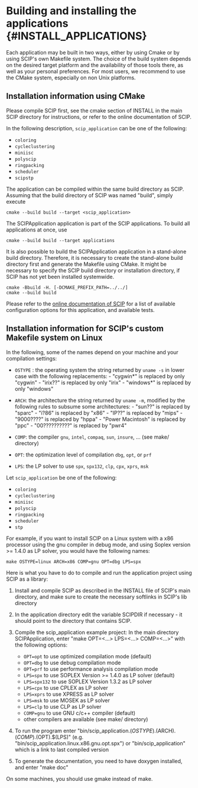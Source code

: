 Building and installing the applications                       {#INSTALL_APPLICATIONS}
========================================

Each application may be built in two ways, either by using Cmake
or by using SCIP's own Makefile system. The choice of the
build system depends on the desired target platform and the availability
of those tools there, as well as your personal preferences.
For most users, we recommend to use the CMake system, especially on
non Unix platforms.


Installation information using CMake
------------------------------------

Please compile SCIP first,
see the cmake section of INSTALL in the main SCIP directory for instructions,
or refer to the online documentation of SCIP.

In the following description, `scip_application` can be one of the following:
- `coloring`
- `cycleclustering`
- `miniisc`
- `polyscip`
- `ringpacking`
- `scheduler`
- `scipstp`

The application can be compiled within the same build directory
as SCIP. Assuming that the build directory of SCIP was named "build",
simply execute

```
cmake --build build --target <scip_application>
```

The SCIPApplication application is part of the SCIP applications. To build all
applications at once, use

```
cmake --build build --target applications
```

It is also possible to build the SCIPApplication application in a stand-alone
build directory. Therefore, it is necessary to create the
stand-alone build directory first and generate the Makefile using
CMake. It might be necessary to specify the SCIP build directory
or installation directory, if SCIP has not yet been installed systemwide.

```
cmake -Bbuild -H. [-DCMAKE_PREFIX_PATH=../../]
cmake --build build
```

Please refer to the [online documentation of SCIP](http://scip.zib.de/doc/html/CMAKE.php)
for a list of available
configuration options for this application, and available tests.



Installation information for SCIP's custom Makefile system on Linux
-------------------------------------------------------------------

In the following, some of the names depend on your machine and your
compilation settings:

- `OSTYPE` : the operating system
             the string returned by `uname -s` in lower case with the following
             replacements:
             - "cygwin*" is replaced by only "cygwin"
             - "irix??" is replaced by only "irix"
             - "windows*" is replaced by only "windows"

- `ARCH`:   the architecture
             the string returned by `uname -m`, modified by the following
             rules to subsume some architectures:
              - "sun??" is replaced by "sparc"
              - "i?86" is replaced by "x86"
              - "IP??" is replaced by "mips"
              - "9000????" is replaced by "hppa"
              - "Power Macintosh" is replaced by "ppc"
              - "00??????????" is replaced by "pwr4"

- `COMP`:   the compiler
             `gnu`, `intel`, `compaq`, `sun`, `insure`, ... (see make/ directory)

- `OPT`:    the optimization level of compilation
             `dbg`, `opt`, or `prf`

- `LPS`:    the LP solver to use
             `spx`, `spx132`, `clp`, `cpx`, `xprs`, `msk`

Let `scip_application` be one of the following:
- `coloring`
- `cycleclustering`
- `miniisc`
- `polyscip`
- `ringpacking`
- `scheduler`
- `stp`

For example, if you want to install SCIP on a Linux system with a x86 processor
using the gnu compiler in debug mode, and using Soplex version >= 1.4.0
as LP solver, you would have the following names:
```
make OSTYPE=linux ARCH=x86 COMP=gnu OPT=dbg LPS=spx
```

Here is what you have to do to compile and run the application project using SCIP as a library:

1. Install and compile SCIP as described in the INSTALL file of SCIP's main
   directory, and make sure to create the necessary softlinks in SCIP's lib
   directory

2. In the application directory edit the variable SCIPDIR if necessary - it should
   point to the directory that contains SCIP.

3. Compile the scip_application example project:
   In the main directory SCIPApplication, enter "make OPT=<...> LPS=<...> COMP=<...>"
   with the following options:
   - `OPT=opt`       to use optimized compilation mode (default)
   - `OPT=dbg`       to use debug compilation mode
   - `OPT=prf`       to use performance analysis compilation mode
   - `LPS=spx`       to use SOPLEX Version >= 1.4.0 as LP solver (default)
   - `LPS=spx132`    to use SOPLEX Version 1.3.2 as LP solver
   - `LPS=cpx`       to use CPLEX as LP solver
   - `LPS=xprs`      to use XPRESS as LP solver
   - `LPS=msk`       to use MOSEK as LP solver
   - `LPS=clp`       to use CLP as LP solver
   - `COMP=gnu`      to use GNU c/c++ compiler (default)
   - other compilers are available (see make/ directory)

4. To run the program enter "bin/scip_application.$(OSTYPE).$(ARCH).$(COMP).$(OPT).$(LPS)"
   (e.g. "bin/scip_application.linux.x86.gnu.opt.spx") or "bin/scip_application" which is a link
   to last compiled version

5. To generate the documentation, you need to have doxygen installed, and
   enter "make doc"

On some machines, you should use gmake instead of make.

